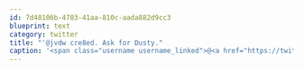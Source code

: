 ```yaml
---
id: 7d48106b-4703-41aa-810c-aada882d9cc3
blueprint: text
category: twitter
title: "'@jvdw cre8ed. Ask for Dusty."
caption: '<span class="username username_linked">@<a href="https://twitter.com/jvdw" title="John van der Woude">jvdw</a></span> cre8ed. Ask for Dusty.'
---
```

